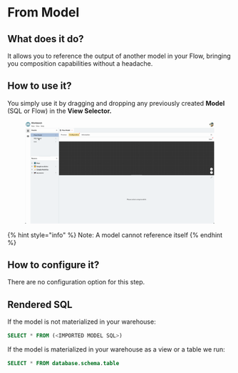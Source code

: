 # From Model

## What does it do?

It allows you to reference the output of another model in your Flow, bringing you composition capabilities without a headache.

## How to use it?

You simply use it by dragging and dropping any previously created **Model** (SQL or Flow) in the **View Selector.**

<figure><img src="../../../../../.gitbook/assets/Screen Cast 2022-09-08 at 3.05.26 PM.gif" alt=""><figcaption></figcaption></figure>

{% hint style="info" %}
Note: A model cannot reference itself
{% endhint %}

## How to configure it?

There are no configuration option for this step.

## Rendered SQL

If the model is not materialized in your warehouse:

```sql
SELECT * FROM (<IMPORTED MODEL SQL>)
```

If the model is materialized in your warehouse as a view or a table we run:

```sql
SELECT * FROM database.schema.table
```
